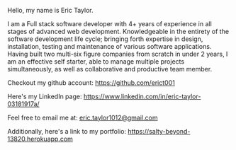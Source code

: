 Hello, my name is Eric Taylor. 

I am a Full stack software developer with 4+ years of experience in all stages of advanced web development. Knowledgeable in the entirety of the software development life cycle; bringing forth expertise in design, installation, testing and maintenance of various software applications. Having built two multi-six figure companies from scratch in under 2 years, I am an effective self starter, able to manage multiple projects simultaneously, as well as collaborative and productive team member.

Checkout my github account: https://github.com/erict001

Here's my LinkedIn page: https://www.linkedin.com/in/eric-taylor-03181917a/

Feel free to email me at: eric.taylor1012@gmail.com

Additionally, here's a link to my portfolio: https://salty-beyond-13820.herokuapp.com
